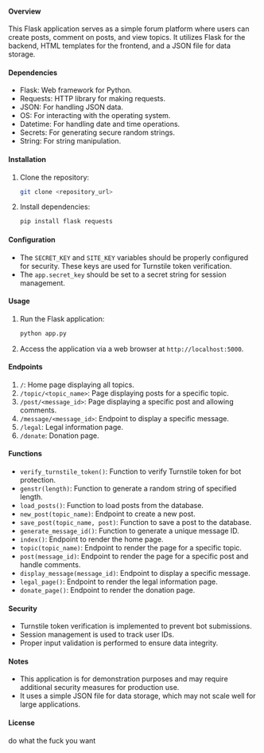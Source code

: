 #### Overview
This Flask application serves as a simple forum platform where users can create posts, comment on posts, and view topics. It utilizes Flask for the backend, HTML templates for the frontend, and a JSON file for data storage.

#### Dependencies
- Flask: Web framework for Python.
- Requests: HTTP library for making requests.
- JSON: For handling JSON data.
- OS: For interacting with the operating system.
- Datetime: For handling date and time operations.
- Secrets: For generating secure random strings.
- String: For string manipulation.

#### Installation
1. Clone the repository:
   ```bash
   git clone <repository_url>
   ```
2. Install dependencies:
   ```bash
   pip install flask requests
   ```

#### Configuration
- The `SECRET_KEY` and `SITE_KEY` variables should be properly configured for security. These keys are used for Turnstile token verification.
- The `app.secret_key` should be set to a secret string for session management.

#### Usage
1. Run the Flask application:
   ```bash
   python app.py
   ```
2. Access the application via a web browser at `http://localhost:5000`.

#### Endpoints

1. `/`: Home page displaying all topics.
2. `/topic/<topic_name>`: Page displaying posts for a specific topic.
3. `/post/<message_id>`: Page displaying a specific post and allowing comments.
4. `/message/<message_id>`: Endpoint to display a specific message.
5. `/legal`: Legal information page.
6. `/donate`: Donation page.

#### Functions
- `verify_turnstile_token()`: Function to verify Turnstile token for bot protection.
- `genstr(length)`: Function to generate a random string of specified length.
- `load_posts()`: Function to load posts from the database.
- `new_post(topic_name)`: Endpoint to create a new post.
- `save_post(topic_name, post)`: Function to save a post to the database.
- `generate_message_id()`: Function to generate a unique message ID.
- `index()`: Endpoint to render the home page.
- `topic(topic_name)`: Endpoint to render the page for a specific topic.
- `post(message_id)`: Endpoint to render the page for a specific post and handle comments.
- `display_message(message_id)`: Endpoint to display a specific message.
- `legal_page()`: Endpoint to render the legal information page.
- `donate_page()`: Endpoint to render the donation page.

#### Security
- Turnstile token verification is implemented to prevent bot submissions.
- Session management is used to track user IDs.
- Proper input validation is performed to ensure data integrity.

#### Notes
- This application is for demonstration purposes and may require additional security measures for production use.
- It uses a simple JSON file for data storage, which may not scale well for large applications.

#### License
do what the fuck you want
